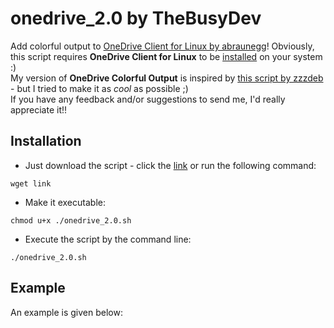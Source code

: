 # onedrive_2.0 by TheBusyDev
Add colorful output to [OneDrive Client for Linux by abraunegg](https://github.com/abraunegg/onedrive)! Obviously, this script requires __OneDrive Client for Linux__ to be [installed](https://github.com/abraunegg/onedrive/blob/master/docs/INSTALL.md) on your system :)\
My version of __OneDrive Colorful Output__ is inspired by [this script by zzzdeb](https://github.com/zzzdeb/dotfiles/blob/master/scripts/tools/onedrive_log) - but I tried to make it as _cool_ as possible ;)\
If you have any feedback and/or suggestions to send me, I'd really appreciate it!!

## Installation
* Just download the script - click the [link]() or run the following command:
```text
wget link
```

* Make it executable: 
```text
chmod u+x ./onedrive_2.0.sh
```

* Execute the script by the command line:
```text
./onedrive_2.0.sh
```

## Example
An example is given below:
